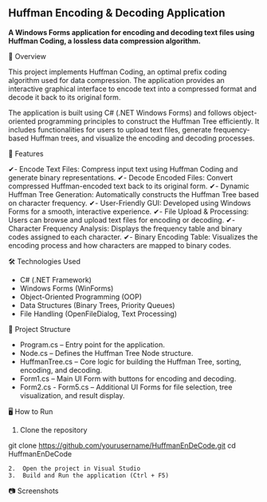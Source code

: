 ## **Huffman Encoding & Decoding Application**

**A Windows Forms application for encoding and decoding text files using Huffman Coding, a lossless data compression algorithm.**

📌 Overview

This project implements Huffman Coding, an optimal prefix coding algorithm used for data compression. The application provides an interactive graphical interface to encode text into a compressed format and decode it back to its original form.

The application is built using C# (.NET Windows Forms) and follows object-oriented programming principles to construct the Huffman Tree efficiently. It includes functionalities for users to upload text files, generate frequency-based Huffman trees, and visualize the encoding and decoding processes.

🚀 Features

✔-  Encode Text Files: Compress input text using Huffman Coding and generate binary representations.
✔-  Decode Encoded Files: Convert compressed Huffman-encoded text back to its original form.
✔- Dynamic Huffman Tree Generation: Automatically constructs the Huffman Tree based on character frequency.
✔- User-Friendly GUI: Developed using Windows Forms for a smooth, interactive experience.
✔- File Upload & Processing: Users can browse and upload text files for encoding or decoding.
✔- Character Frequency Analysis: Displays the frequency table and binary codes assigned to each character.
✔- Binary Encoding Table: Visualizes the encoding process and how characters are mapped to binary codes.

🛠️ Technologies Used
- C# (.NET Framework)
- Windows Forms (WinForms)
- Object-Oriented Programming (OOP)
- Data Structures (Binary Trees, Priority Queues)
- File Handling (OpenFileDialog, Text Processing)

📂 Project Structure
- Program.cs – Entry point for the application.
- Node.cs – Defines the Huffman Tree Node structure.
- HuffmanTree.cs – Core logic for building the Huffman Tree, sorting, encoding, and decoding.
- Form1.cs – Main UI Form with buttons for encoding and decoding.
- Form2.cs - Form5.cs – Additional UI Forms for file selection, tree visualization, and result display.

🖥️ How to Run
	
 1.	Clone the repository

git clone https://github.com/yourusername/HuffmanEnDeCode.git
cd HuffmanEnDeCode


	2.	Open the project in Visual Studio
	3.	Build and Run the application (Ctrl + F5)

📷 Screenshots
